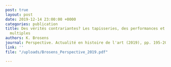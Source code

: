 ```yaml
---
post: true
layout: post
date: 2019-12-14 23:00:00 +0000
categories: publication
title: Des vérités contrariantes? Les tapisseries, des performances et des oeuvres
  multiples
authors: K. Brosens
journal: Perspective. Actualité en histoire de l'art (2019), pp. 195-202.
link: ''
file: "/uploads/Brosens_Perspective_2019.pdf"

---
```

